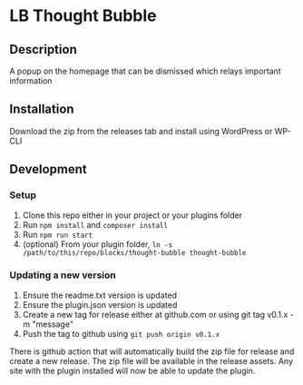 # LB Thought Bubble
## Description
A popup on the homepage that can be dismissed which relays important information

## Installation
Download the zip from the releases tab and install using WordPress or WP-CLI

## Development

### Setup

1. Clone this repo either in your project or your plugins folder
2. Run `npm install` and `composer install`
3. Run `npm run start`
4. (optional) From your plugin folder, `ln -s /path/to/this/repo/blocks/thought-bubble thought-bubble`

### Updating a new version

1. Ensure the readme.txt version is updated
2. Ensure the plugin.json version is updated
3. Create a new tag for release either at github.com or using git tag v0.1.x -m "message"
4. Push the tag to github using `git push origin v0.1.x`

There is github action that will automatically build the zip file for release and create a new release. The zip file will be available in the release assets. Any site with the plugin installed will now be able to update the plugin.


